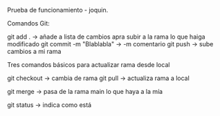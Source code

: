 Prueba de funcionamiento - joquin. 

Comandos Git:

git add . -> añade a lista de cambios apra subir a la rama lo que haiga modificado
git commit -m "Blablabla" -> -m comentario 
git push -> sube cambios a mi rama 

Tres comandos básicos para actualizar rama desde local

git checkout <rama> -> cambia de rama
git pull -> actualiza rama a local 

git merge <rama> -> pasa de la rama main lo que haya a la mía

git status -> indica como está